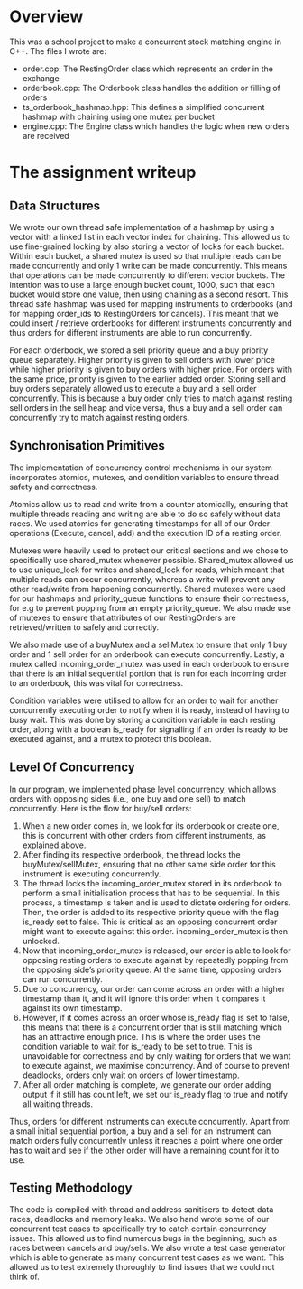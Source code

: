 # Overview
This was a school project to make a concurrent stock matching engine in C++.
The files I wrote are:
- order.cpp: The RestingOrder class which represents an order in the exchange
- orderbook.cpp: The Orderbook class handles the addition or filling of orders
- ts_orderbook_hashmap.hpp: This defines a simplified concurrent hashmap with chaining using one mutex per bucket
- engine.cpp: The Engine class which handles the logic when new orders are received

# The assignment writeup
## Data Structures

We wrote our own thread safe implementation of a hashmap by using a vector with a linked list in each vector index for chaining. This allowed us to use fine-grained locking by also
storing a vector of locks for each bucket. Within each bucket, a shared mutex is used so that multiple reads can be made concurrently and only 1 write can be made concurrently. This means that operations can be made concurrently to different vector buckets. The intention was to use a large enough bucket count, 1000, such that each bucket would store one value, then using chaining as a second resort. This thread safe hashmap was used for mapping instruments to orderbooks (and for mapping order_ids to RestingOrders for cancels). This meant that we could insert / retrieve orderbooks for different instruments concurrently and thus orders for different instruments are able to run concurrently.

For each orderbook, we stored a sell priority queue and a buy priority queue separately.
Higher priority is given to sell orders with lower price while higher priority is given to buy orders with higher price. For orders with the same price, priority is given to the earlier added order. Storing sell and buy orders separately allowed us to execute a buy and a sell order
concurrently. This is because a buy order only tries to match against resting sell orders in the sell heap and vice versa, thus a buy and a sell order can concurrently try to match against resting orders.


## Synchronisation Primitives

The implementation of concurrency control mechanisms in our system incorporates atomics, mutexes, and condition variables to ensure thread safety and correctness.

Atomics allow us to read and write from a counter atomically, ensuring that multiple threads reading and writing are able to do so safely without data races. We used atomics for generating timestamps for all of our Order operations (Execute, cancel, add) and the
execution ID of a resting order.

Mutexes were heavily used to protect our critical sections and we chose to specifically use shared_mutex whenever possible. Shared_mutex allowed us to use unique_lock for writes
and shared_lock for reads, which meant that multiple reads can occur concurrently, whereas a write will prevent any other read/write from happening concurrently. Shared mutexes were used for our hashmaps and priority_queue functions to ensure their correctness, for e.g to prevent popping from an empty priority_queue. We also made use of mutexes to ensure that attributes of our RestingOrders are retrieved/written to safely and correctly.

We also made use of a buyMutex and a sellMutex to ensure that only 1 buy order and 1 sell order for an orderbook can execute concurrently. Lastly, a mutex called incoming_order_mutex was used in each orderbook to ensure that there is an initial sequential portion that is run for each incoming order to an orderbook, this was vital for correctness.

Condition variables were utilised to allow for an order to wait for another concurrently
executing order to notify when it is ready, instead of having to busy wait. This was done by
storing a condition variable in each resting order, along with a boolean is_ready for signalling if an order is ready to be executed against, and a mutex to protect this boolean.
 


## Level Of Concurrency

In our program, we implemented phase level concurrency, which allows orders with opposing sides (i.e., one buy and one sell) to match concurrently. Here is the flow for buy/sell orders:

1.	When a new order comes in, we look for its orderbook or create one, this is concurrent with other orders from different instruments, as explained above.
2.	After finding its respective orderbook, the thread locks the buyMutex/sellMutex,
ensuring that no other same side order for this instrument is executing concurrently.
3.	The thread locks the incoming_order_mutex stored in its orderbook to perform a small initialisation process that has to be sequential. In this process, a timestamp is taken
and is used to dictate ordering for orders. Then, the order is added to its respective priority queue with the flag is_ready set to false. This is critical as an opposing
concurrent order might want to execute against this order. incoming_order_mutex is then unlocked.
4.	Now that incoming_order_mutex is released, our order is able to look for opposing resting orders to execute against by repeatedly popping from the opposing side’s priority queue. At the same time, opposing orders can run concurrently.
5.	Due to concurrency, our order can come across an order with a higher timestamp than it, and it will ignore this order when it compares it against its own timestamp.
6.	However, if it comes across an order whose is_ready flag is set to false, this means that there is a concurrent order that is still matching which has an attractive enough price. This is where the order uses the condition variable to wait for is_ready to be set to true. This is unavoidable for correctness and by only waiting for orders that we
want to execute against, we maximise concurrency. And of course to prevent deadlocks, orders only wait on orders of lower timestamp.
7.	After all order matching is complete, we generate our order adding output if it still has count left, we set our is_ready flag to true and notify all waiting threads.

Thus, orders for different instruments can execute concurrently. Apart from a small initial sequential portion, a buy and a sell for an instrument can match orders fully concurrently unless it reaches a point where one order has to wait and see if the other order will have a remaining count for it to use.

## Testing Methodology

The code is compiled with thread and address sanitisers to detect data races, deadlocks and memory leaks. We also hand wrote some of our concurrent test cases to specifically try to catch certain concurrency issues. This allowed us to find numerous bugs in the beginning,
such as races between cancels and buy/sells. We also wrote a test case generator which is able to generate as many concurrent test cases as we want. This allowed us to test extremely thoroughly to find issues that we could not think of.
